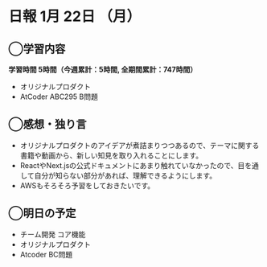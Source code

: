 # 日報  1月 22日 （月）

## ◯学習内容

**学習時間  5時間（今週累計：5時間, 全期間累計：747時間）**

- オリジナルプロダクト
- AtCoder ABC295 B問題

## ◯感想・独り言

- オリジナルプロダクトのアイデアが煮詰まりつつあるので、テーマに関する書籍や動画から、新しい知見を取り入れることにします。
- ReactやNext.jsの公式ドキュメントにあまり触れていなかったので、目を通して自分が知らない部分があれば、理解できるようにします。
- AWSもそろそろ予習をしておきたいです。

## ◯明日の予定

- チーム開発 コア機能
- オリジナルプロダクト
- Atcoder BC問題

